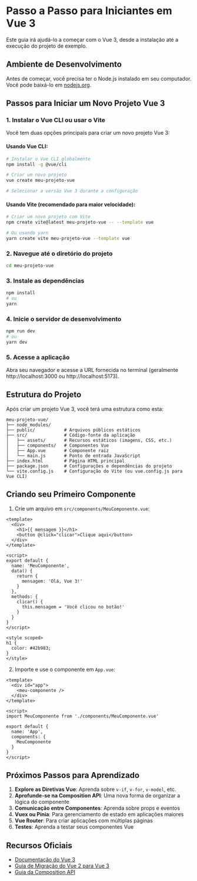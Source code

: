 # Passo a Passo para Iniciantes em Vue 3

Este guia irá ajudá-lo a começar com o Vue 3, desde a instalação até a execução do projeto de exemplo.

## Ambiente de Desenvolvimento

Antes de começar, você precisa ter o Node.js instalado em seu computador. Você pode baixá-lo em [nodejs.org](https://nodejs.org/).

## Passos para Iniciar um Novo Projeto Vue 3

### 1. Instalar o Vue CLI ou usar o Vite

Você tem duas opções principais para criar um novo projeto Vue 3:

#### Usando Vue CLI:

```bash
# Instalar o Vue CLI globalmente
npm install -g @vue/cli

# Criar um novo projeto
vue create meu-projeto-vue

# Selecionar a versão Vue 3 durante a configuração
```

#### Usando Vite (recomendado para maior velocidade):

```bash
# Criar um novo projeto com Vite
npm create vite@latest meu-projeto-vue -- --template vue

# Ou usando yarn
yarn create vite meu-projeto-vue --template vue
```

### 2. Navegue até o diretório do projeto

```bash
cd meu-projeto-vue
```

### 3. Instale as dependências

```bash
npm install
# ou
yarn
```

### 4. Inicie o servidor de desenvolvimento

```bash
npm run dev
# ou
yarn dev
```

### 5. Acesse a aplicação

Abra seu navegador e acesse a URL fornecida no terminal (geralmente http://localhost:3000 ou http://localhost:5173).

## Estrutura do Projeto

Após criar um projeto Vue 3, você terá uma estrutura como esta:

```
meu-projeto-vue/
├── node_modules/
├── public/           # Arquivos públicos estáticos
├── src/              # Código-fonte da aplicação
│   ├── assets/       # Recursos estáticos (imagens, CSS, etc.)
│   ├── components/   # Componentes Vue
│   ├── App.vue       # Componente raiz
│   └── main.js       # Ponto de entrada JavaScript
├── index.html        # Página HTML principal
├── package.json      # Configurações e dependências do projeto
└── vite.config.js    # Configuração do Vite (ou vue.config.js para Vue CLI)
```

## Criando seu Primeiro Componente

1. Crie um arquivo em `src/components/MeuComponente.vue`:

```vue
<template>
  <div>
    <h1>{{ mensagem }}</h1>
    <button @click="clicar">Clique aqui</button>
  </div>
</template>

<script>
export default {
  name: 'MeuComponente',
  data() {
    return {
      mensagem: 'Olá, Vue 3!'
    }
  },
  methods: {
    clicar() {
      this.mensagem = 'Você clicou no botão!'
    }
  }
}
</script>

<style scoped>
h1 {
  color: #42b983;
}
</style>
```

2. Importe e use o componente em `App.vue`:

```vue
<template>
  <div id="app">
    <meu-componente />
  </div>
</template>

<script>
import MeuComponente from './components/MeuComponente.vue'

export default {
  name: 'App',
  components: {
    MeuComponente
  }
}
</script>
```

## Próximos Passos para Aprendizado

1. **Explore as Diretivas Vue**: Aprenda sobre `v-if`, `v-for`, `v-model`, etc.
2. **Aprofunde-se na Composition API**: Uma nova forma de organizar a lógica do componente
3. **Comunicação entre Componentes**: Aprenda sobre props e eventos
4. **Vuex ou Pinia**: Para gerenciamento de estado em aplicações maiores
5. **Vue Router**: Para criar aplicações com múltiplas páginas
6. **Testes**: Aprenda a testar seus componentes Vue

## Recursos Oficiais

- [Documentação do Vue 3](https://v3.vuejs.org/)
- [Guia de Migração do Vue 2 para Vue 3](https://v3-migration.vuejs.org/)
- [Guia da Composition API](https://vuejs.org/guide/extras/composition-api-faq.html) 